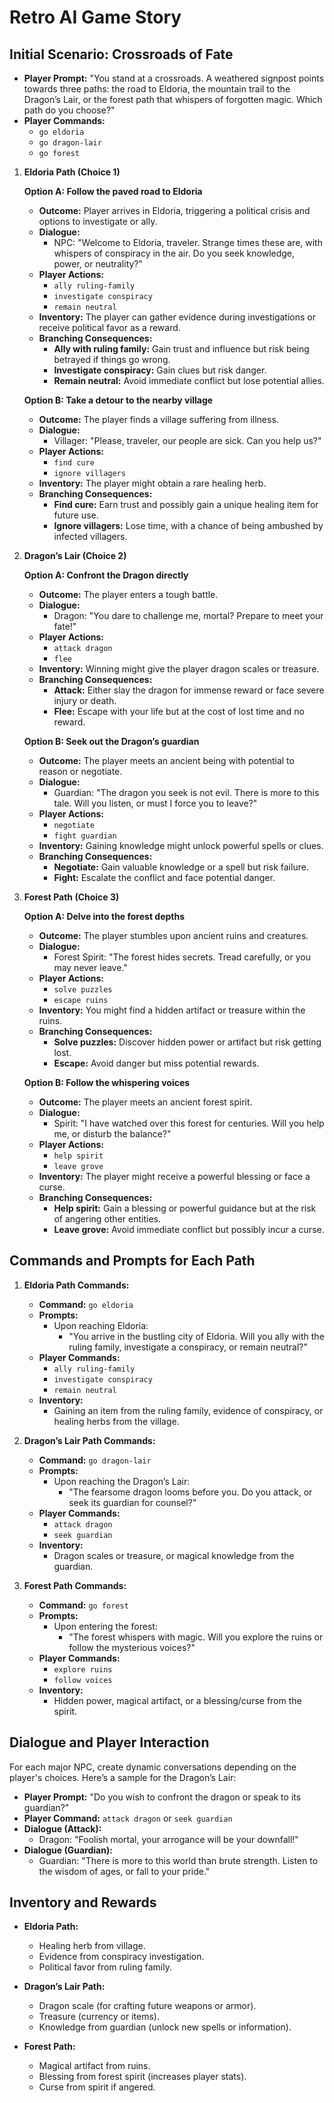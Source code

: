 # Retro AI Game Story

## Initial Scenario: **Crossroads of Fate**

- **Player Prompt:** "You stand at a crossroads. A weathered signpost points towards three paths: the road to Eldoria, the mountain trail to the Dragon’s Lair, or the forest path that whispers of forgotten magic. Which path do you choose?"
- **Player Commands:**
  - `go eldoria`
  - `go dragon-lair`
  - `go forest`

1. **Eldoria Path (Choice 1)**

   **Option A: Follow the paved road to Eldoria**

   - **Outcome:** Player arrives in Eldoria, triggering a political crisis and options to investigate or ally.
   - **Dialogue:**
     - NPC: "Welcome to Eldoria, traveler. Strange times these are, with whispers of conspiracy in the air. Do you seek knowledge, power, or neutrality?"
   - **Player Actions:**
     - `ally ruling-family`
     - `investigate conspiracy`
     - `remain neutral`
   - **Inventory:** The player can gather evidence during investigations or receive political favor as a reward.
   - **Branching Consequences:**
     - **Ally with ruling family:** Gain trust and influence but risk being betrayed if things go wrong.
     - **Investigate conspiracy:** Gain clues but risk danger.
     - **Remain neutral:** Avoid immediate conflict but lose potential allies.

   **Option B: Take a detour to the nearby village**

   - **Outcome:** The player finds a village suffering from illness.
   - **Dialogue:**
     - Villager: "Please, traveler, our people are sick. Can you help us?"
   - **Player Actions:**
     - `find cure`
     - `ignore villagers`
   - **Inventory:** The player might obtain a rare healing herb.
   - **Branching Consequences:**
     - **Find cure:** Earn trust and possibly gain a unique healing item for future use.
     - **Ignore villagers:** Lose time, with a chance of being ambushed by infected villagers.

2. **Dragon’s Lair (Choice 2)**

   **Option A: Confront the Dragon directly**

   - **Outcome:** The player enters a tough battle.
   - **Dialogue:**
     - Dragon: "You dare to challenge me, mortal? Prepare to meet your fate!"
   - **Player Actions:**
     - `attack dragon`
     - `flee`
   - **Inventory:** Winning might give the player dragon scales or treasure.
   - **Branching Consequences:**
     - **Attack:** Either slay the dragon for immense reward or face severe injury or death.
     - **Flee:** Escape with your life but at the cost of lost time and no reward.

   **Option B: Seek out the Dragon’s guardian**

   - **Outcome:** The player meets an ancient being with potential to reason or negotiate.
   - **Dialogue:**
     - Guardian: "The dragon you seek is not evil. There is more to this tale. Will you listen, or must I force you to leave?"
   - **Player Actions:**
     - `negotiate`
     - `fight guardian`
   - **Inventory:** Gaining knowledge might unlock powerful spells or clues.
   - **Branching Consequences:**
     - **Negotiate:** Gain valuable knowledge or a spell but risk failure.
     - **Fight:** Escalate the conflict and face potential danger.

3. **Forest Path (Choice 3)**

   **Option A: Delve into the forest depths**

   - **Outcome:** The player stumbles upon ancient ruins and creatures.
   - **Dialogue:**
     - Forest Spirit: "The forest hides secrets. Tread carefully, or you may never leave."
   - **Player Actions:**
     - `solve puzzles`
     - `escape ruins`
   - **Inventory:** You might find a hidden artifact or treasure within the ruins.
   - **Branching Consequences:**
     - **Solve puzzles:** Discover hidden power or artifact but risk getting lost.
     - **Escape:** Avoid danger but miss potential rewards.

   **Option B: Follow the whispering voices**

   - **Outcome:** The player meets an ancient forest spirit.
   - **Dialogue:**
     - Spirit: "I have watched over this forest for centuries. Will you help me, or disturb the balance?"
   - **Player Actions:**
     - `help spirit`
     - `leave grove`
   - **Inventory:** The player might receive a powerful blessing or face a curse.
   - **Branching Consequences:**
     - **Help spirit:** Gain a blessing or powerful guidance but at the risk of angering other entities.
     - **Leave grove:** Avoid immediate conflict but possibly incur a curse.

## Commands and Prompts for Each Path

1. **Eldoria Path Commands:**

   - **Command:** `go eldoria`
   - **Prompts:**
     - Upon reaching Eldoria:
       - "You arrive in the bustling city of Eldoria. Will you ally with the ruling family, investigate a conspiracy, or remain neutral?"
   - **Player Commands:**
     - `ally ruling-family`
     - `investigate conspiracy`
     - `remain neutral`
   - **Inventory:**
     - Gaining an item from the ruling family, evidence of conspiracy, or healing herbs from the village.

2. **Dragon’s Lair Path Commands:**

   - **Command:** `go dragon-lair`
   - **Prompts:**
     - Upon reaching the Dragon’s Lair:
       - "The fearsome dragon looms before you. Do you attack, or seek its guardian for counsel?"
   - **Player Commands:**
     - `attack dragon`
     - `seek guardian`
   - **Inventory:**
     - Dragon scales or treasure, or magical knowledge from the guardian.

3. **Forest Path Commands:**
   - **Command:** `go forest`
   - **Prompts:**
     - Upon entering the forest:
       - "The forest whispers with magic. Will you explore the ruins or follow the mysterious voices?"
   - **Player Commands:**
     - `explore ruins`
     - `follow voices`
   - **Inventory:**
     - Hidden power, magical artifact, or a blessing/curse from the spirit.

## Dialogue and Player Interaction

For each major NPC, create dynamic conversations depending on the player's choices. Here’s a sample for the Dragon’s Lair:

- **Player Prompt:** "Do you wish to confront the dragon or speak to its guardian?"
- **Player Command:** `attack dragon` or `seek guardian`
- **Dialogue (Attack):**
  - Dragon: "Foolish mortal, your arrogance will be your downfall!"
- **Dialogue (Guardian):**
  - Guardian: "There is more to this world than brute strength. Listen to the wisdom of ages, or fall to your pride."

## Inventory and Rewards

- **Eldoria Path:**

  - Healing herb from village.
  - Evidence from conspiracy investigation.
  - Political favor from ruling family.

- **Dragon’s Lair Path:**

  - Dragon scale (for crafting future weapons or armor).
  - Treasure (currency or items).
  - Knowledge from guardian (unlock new spells or information).

- **Forest Path:**
  - Magical artifact from ruins.
  - Blessing from forest spirit (increases player stats).
  - Curse from spirit if angered.
